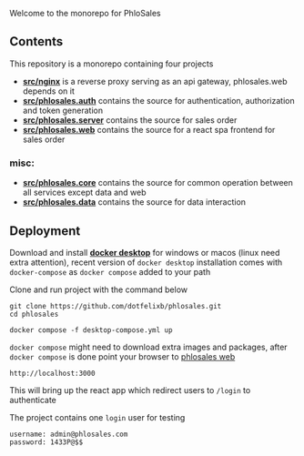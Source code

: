 Welcome to the monorepo for PhloSales

## Contents
This repository is a monorepo containing four projects
- [**src/nginx**](https://github.com/dotfelixb/phlosales/tree/main/src/nginx) is a reverse proxy serving as an api gateway, phlosales.web depends on it
- [**src/phlosales.auth**](https://github.com/dotfelixb/phlosales/tree/main/src/PhloSales.Auth) contains the source for authentication, authorization and token generation
- [**src/phlosales.server**](https://github.com/dotfelixb/phlosales/tree/main/src/PhloSales.Server) contains the source for sales order
- [**src/phlosales.web**](https://github.com/dotfelixb/phlosales/tree/main/src/phlosales.web) contains the source for a react spa frontend for sales order

### misc:
- [**src/phlosales.core**](https://github.com/dotfelixb/phlosales/tree/main/src/PhloSales.Core) contains the source for common operation between all services except data and web
- [**src/phlosales.data**](https://github.com/dotfelixb/phlosales/tree/main/src/PhloSales.Data) contains the source for data interaction

## Deployment
Download and install [**docker desktop**](https://www.docker.com/products/docker-desktop/) for windows or macos (linux need extra attention), recent version of `docker desktop` installation comes with `docker-compose` as `docker compose` added to your path

Clone and run project with the command below
```
git clone https://github.com/dotfelixb/phlosales.git
cd phlosales

docker compose -f desktop-compose.yml up 
```
`docker compose` might need to download extra images and packages, after `docker compose` is done point your browser to [phlosales web](http://localhost:3000)
```
http://localhost:3000
```
This will bring up the react app which redirect users to `/login` to authenticate

The project contains one `login` user for testing
```
username: admin@phlosales.com
password: 1433P@$$
```